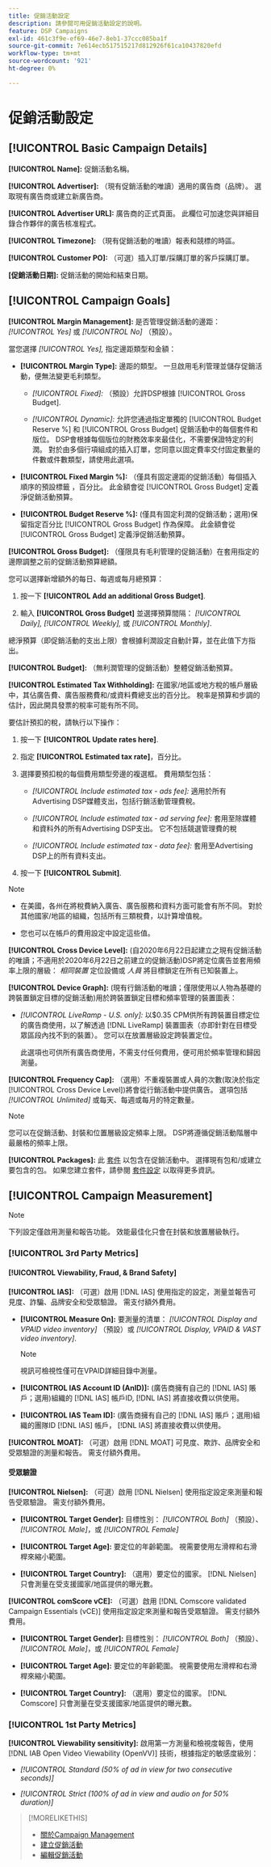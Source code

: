 ```yaml
---
title: 促銷活動設定
description: 請參閱可用促銷活動設定的說明。
feature: DSP Campaigns
exl-id: 461c3f9e-ef69-46e7-8eb1-37ccc085ba1f
source-git-commit: 7e614ecb517515217d812926f61ca10437820efd
workflow-type: tm+mt
source-wordcount: '921'
ht-degree: 0%

---
```


# 促銷活動設定

## [!UICONTROL Basic Campaign Details]

**[!UICONTROL Name]:** 促銷活動名稱。

**[!UICONTROL Advertiser]:** （現有促銷活動的唯讀）適用的廣告商（品牌）。 選取現有廣告商或建立新廣告商。

**[!UICONTROL Advertiser URL]:** 廣告商的正式頁面。 此欄位可加速您與詳細目錄合作夥伴的廣告核准程式。

**[!UICONTROL Timezone]:** （現有促銷活動的唯讀）報表和競標的時區。

**[!UICONTROL Customer PO]:** （可選）插入訂單/採購訂單的客戶採購訂單。

**[促銷活動日期]:** 促銷活動的開始和結束日期。

## [!UICONTROL Campaign Goals]

**[!UICONTROL Margin Management]:** 是否管理促銷活動的邊距： *[!UICONTROL Yes]* 或 *[!UICONTROL No]* （預設）。

當您選擇 *[!UICONTROL Yes],* 指定邊距類型和金額：

* **[!UICONTROL Margin Type]:** 邊距的類型。 一旦啟用毛利管理並儲存促銷活動，便無法變更毛利類型。

   * *[!UICONTROL Fixed]:* （預設）允許DSP根據 [!UICONTROL Gross Budget].

   * *[!UICONTROL Dynamic]:* 允許您通過指定單獨的 [!UICONTROL Budget Reserve %] 和 [!UICONTROL Gross Budget] 促銷活動中的每個套件和版位。 DSP會根據每個版位的財務效率來最佳化，不需要保證特定的利潤。 對於由多個行項組成的插入訂單，您同意以固定費率交付固定數量的件數或件數類型，請使用此選項。

* **[!UICONTROL Fixed Margin %]:** （僅具有固定邊距的促銷活動）每個插入順序的預設標籤 <!-- impression? -->，百分比。 此金額會從 [!UICONTROL Gross Budget] 定義淨促銷活動預算。

* **[!UICONTROL Budget Reserve %]:** (僅具有固定利潤的促銷活動；選用)保留指定百分比 [!UICONTROL Gross Budget] 作為保障。 此金額會從 [!UICONTROL Gross Budget] 定義淨促銷活動預算。

**[!UICONTROL Gross Budget]:** （僅限具有毛利管理的促銷活動）在套用指定的邊際調整之前的促銷活動預算總額。

您可以選擇新增額外的每日、每週或每月總預算：

1. 按一下 **[!UICONTROL Add an additional Gross Budget]**.

1. 輸入 **[!UICONTROL Gross Budget]** 並選擇預算間隔： *[!UICONTROL Daily],* *[!UICONTROL Weekly],* 或 *[!UICONTROL Monthly]*.

總淨預算（即促銷活動的支出上限）會根據利潤設定自動計算，並在此值下方指出。

**[!UICONTROL Budget]:** （無利潤管理的促銷活動）整體促銷活動預算。

**[!UICONTROL Estimated Tax Withholding]:** 在國家/地區或地方稅的帳戶層級中，其佔廣告費、廣告服務費和/或資料費總支出的百分比。 稅率是預算和步調的估計，因此開具發票的稅率可能有所不同。

要估計預扣的稅，請執行以下操作：

1. 按一下 **[!UICONTROL Update rates here]**.

1. 指定 **[!UICONTROL Estimated tax rate]**，百分比。

1. 選擇要預扣稅的每個費用類型旁邊的複選框。 費用類型包括：

   * *[!UICONTROL Include estimated tax - ads fee]:* 適用於所有Advertising DSP媒體支出，包括行銷活動管理費稅。

   * *[!UICONTROL Include estimated tax - ad serving fee]:* 套用至除媒體和資料外的所有Advertising DSP支出。 它不包括競選管理費的稅

   * *[!UICONTROL Include estimated tax - data fee]:* 套用至Advertising DSP上的所有資料支出。

1. 按一下 **[!UICONTROL Submit]**.

>[!NOTE]
>
>* 在美國，各州在將稅費納入廣告、廣告服務和資料方面可能會有所不同。 對於其他國家/地區的組織，包括所有三類稅費，以計算增值稅。
>
>* 您也可以在帳戶的費用設定中設定這些值。<!--[fee settings](/help/dsp/admin/tax-withholdings.md). -->


**[!UICONTROL Cross Device Level]:** (自2020年6月22日起建立之現有促銷活動的唯讀；不適用於2020年6月22日之前建立的促銷活動)DSP將定位廣告並套用頻率上限的層級： *相同裝置* 定位設備或 *人員* 將目標鎖定在所有已知裝置上。

**[!UICONTROL Device Graph]:** (現有行銷活動的唯讀；僅限使用以人物為基礎的跨裝置鎖定目標的促銷活動)用於跨裝置鎖定目標和頻率管理的裝置圖表：

* *[!UICONTROL LiveRamp - U.S. only]:* 以$0.35 CPM供所有跨裝置目標定位的廣告商使用，以了解透過 [!DNL LiveRamp] 裝置圖表（亦即針對在目標受眾區段內找不到的裝置）。 您可以在放置層級設定跨裝置定位。

   此選項也可供所有廣告商使用，不需支付任何費用，便可用於頻率管理和歸因測量。

**[!UICONTROL Frequency Cap]:** （選用）不重複裝置或人員的次數(取決於指定 [!UICONTROL Cross Device Level])將會從行銷活動中提供廣告。 選項包括 *[!UICONTROL Unlimited]* 或每天、每週或每月的特定數量。

>[!NOTE]
>
> 您可以在促銷活動、封裝和位置層級設定頻率上限。 DSP將遵循促銷活動階層中最嚴格的頻率上限。

**[!UICONTROL Packages]:** 此 [套件](/help/dsp/campaign-management/packages/package-about.md) 以包含在促銷活動中。 選擇現有包和/或建立要包含的包。 如果您建立套件，請參閱 [套件設定](/help/dsp/campaign-management/packages/package-settings.md) 以取得更多資訊。

## [!UICONTROL Campaign Measurement]

>[!NOTE]
>
>下列設定僅啟用測量和報告功能。 效能最佳化只會在封裝和放置層級執行。

### [!UICONTROL 3rd Party Metrics]

#### [!UICONTROL Viewability, Fraud, & Brand Safety]

**[!UICONTROL IAS]:** （可選）啟用 [!DNL IAS] 使用指定的設定，測量並報告可見度、詐騙、品牌安全和受眾驗證。 需支付額外費用。

* **[!UICONTROL Measure On]:** 要測量的清單： *[!UICONTROL Display and VPAID video inventory]* （預設）或 *[!UICONTROL Display, VPAID & VAST video inventory]*.

   >[!NOTE]
   >
   >視訊可檢視性僅可在VPAID詳細目錄中測量。

* **[!UICONTROL IAS Account ID (AnID)]:** (廣告商擁有自己的 [!DNL IAS] 賬戶；選用)組織的 [!DNL IAS] 帳戶ID, [!DNL IAS] 將直接收費以供使用。

* **[!UICONTROL IAS Team ID]:** (廣告商擁有自己的 [!DNL IAS] 賬戶；選用)組織的團隊ID [!DNL IAS] 帳戶， [!DNL IAS] 將直接收費以供使用。 <!-- verify -->

**[!UICONTROL MOAT]:** （可選）啟用 [!DNL MOAT] 可見度、欺詐、品牌安全和受眾驗證的測量和報告。 需支付額外費用。

#### 受眾驗證

**[!UICONTROL Nielsen]:** （可選）啟用 [!DNL Nielsen] 使用指定設定來測量和報告受眾驗證。 需支付額外費用。

* **[!UICONTROL Target Gender]:** 目標性別： *[!UICONTROL Both]* （預設）、 *[!UICONTROL Male]*，或 *[!UICONTROL Female]*

* **[!UICONTROL Target Age]:** 要定位的年齡範圍。 視需要使用左滑桿和右滑桿來縮小範圍。

* **[!UICONTROL Target Country]:** （選用）要定位的國家。 [!DNL Nielsen] 只會測量在受支援國家/地區提供的曝光數。

**[!UICONTROL comScore vCE]:** （可選）啟用 [!DNL Comscore validated Campaign Essentials (vCE)] 使用指定設定來測量和報告受眾驗證。 需支付額外費用。

* **[!UICONTROL Target Gender]:** 目標性別： *[!UICONTROL Both]* （預設）、 *[!UICONTROL Male]*，或 *[!UICONTROL Female]*

* **[!UICONTROL Target Age]:** 要定位的年齡範圍。 視需要使用左滑桿和右滑桿來縮小範圍。

* **[!UICONTROL Target Country]:** （選用）要定位的國家。 [!DNL Comscore] 只會測量在受支援國家/地區提供的曝光數。

### [!UICONTROL 1st Party Metrics]

**[!UICONTROL Viewability sensitivity]:** 啟用第一方測量和檢視度報告，使用 [!DNL IAB Open Video Viewability (OpenVV)] 技術，根據指定的敏感度級別：

* *[!UICONTROL Standard (50% of ad in view for two consecutive seconds)]*

* *[!UICONTROL Strict (100% of ad in view and audio on for 50% duration)]*

>[!MORELIKETHIS]
>
>* [關於Campaign Management](campaign-about.md)
>* [建立促銷活動](campaign-create.md)
>* [編輯促銷活動](campaign-edit.md)

